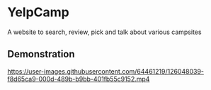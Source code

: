 # YelpCamp
A website to search, review, pick and talk about various campsites

## Demonstration

https://user-images.githubusercontent.com/64461219/126048039-f8d65ca9-000d-489b-b9bb-401fb55c9152.mp4

